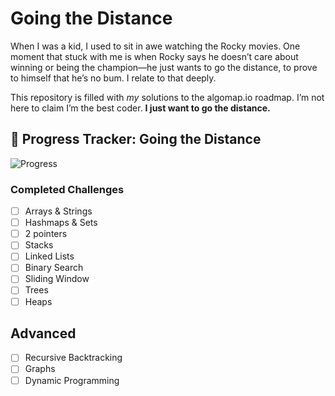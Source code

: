 # Going the Distance

When I was a kid, I used to sit in awe watching the Rocky movies. One moment that stuck with me is when Rocky says he doesn’t care about winning or being the champion—he just wants to go the distance, to prove to himself that he’s no bum. I relate to that deeply.

This repository is filled with _my_ solutions to the algomap.io roadmap. I’m not here to claim I’m the best coder. **I just want to go the distance.**

## 🥊 Progress Tracker: Going the Distance

![Progress](https://img.shields.io/badge/Progress-3%25-brightgreen)

### Completed Challenges
- [ ] Arrays & Strings
- [ ] Hashmaps & Sets
- [ ] 2 pointers
- [ ] Stacks
- [ ] Linked Lists
- [ ] Binary Search
- [ ] Sliding Window
- [ ] Trees
- [ ] Heaps
## Advanced
- [ ] Recursive Backtracking
- [ ] Graphs
- [ ] Dynamic Programming
